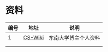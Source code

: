 # 资料



| 编号 | 地址                                        | 说明                 |
| ---- | ------------------------------------------- | -------------------- |
| 1    | [CS-Wiki](https://gitee.com/veal98/CS-Wiki) | 东南大学博主个人资料 |
|      |                                             |                      |
|      |                                             |                      |

